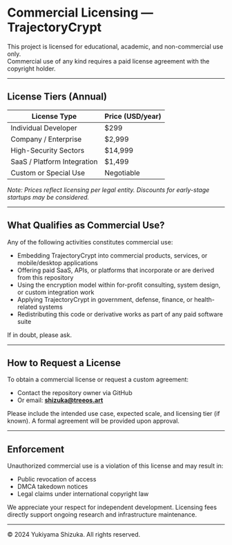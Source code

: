 # Commercial Licensing — TrajectoryCrypt

This project is licensed for educational, academic, and non-commercial use only.  
Commercial use of any kind requires a paid license agreement with the copyright holder.

---

## License Tiers (Annual)

| License Type           | Price (USD/year) |
|------------------------|------------------|
| Individual Developer   | $299             |
| Company / Enterprise   | $2,999           |
| High-Security Sectors  | $14,999          |
| SaaS / Platform Integration | $1,499      |
| Custom or Special Use  | Negotiable       |

*Note: Prices reflect licensing per legal entity. Discounts for early-stage startups may be considered.*

---

## What Qualifies as Commercial Use?

Any of the following activities constitutes commercial use:

- Embedding TrajectoryCrypt into commercial products, services, or mobile/desktop applications
- Offering paid SaaS, APIs, or platforms that incorporate or are derived from this repository
- Using the encryption model within for-profit consulting, system design, or custom integration work
- Applying TrajectoryCrypt in government, defense, finance, or health-related systems
- Redistributing this code or derivative works as part of any paid software suite

If in doubt, please ask.

---

## How to Request a License

To obtain a commercial license or request a custom agreement:

- Contact the repository owner via GitHub  
- Or email: **shizuka@treeos.art**

Please include the intended use case, expected scale, and licensing tier (if known). A formal agreement will be provided upon approval.

---

## Enforcement

Unauthorized commercial use is a violation of this license and may result in:

- Public revocation of access  
- DMCA takedown notices  
- Legal claims under international copyright law

We appreciate your respect for independent development. Licensing fees directly support ongoing research and infrastructure maintenance.

---

© 2024 Yukiyama Shizuka. All rights reserved.
